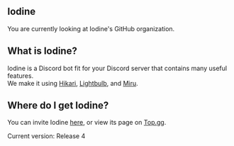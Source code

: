 Iodine
---
You are currently looking at Iodine's GitHub organization.

What is Iodine?
---
Iodine is a Discord bot fit for your Discord server that contains many useful features.<br>
We make it using [Hikari](https://hikari-py.dev), [Lightbulb](https://github.com/tandemdude/hikari-lightbulb), and [Miru](https://github.com/HyperGH/hikari-miru).

Where do I get Iodine?
---
You can invite Iodine [here](https://discord.com/api/oauth2/authorize?client_id=935862654138978314&permissions=275415157830&scope=bot%20applications.commands), or view its page on [Top.gg](https://top.gg/bot/935862654138978314).

Current version: Release 4
